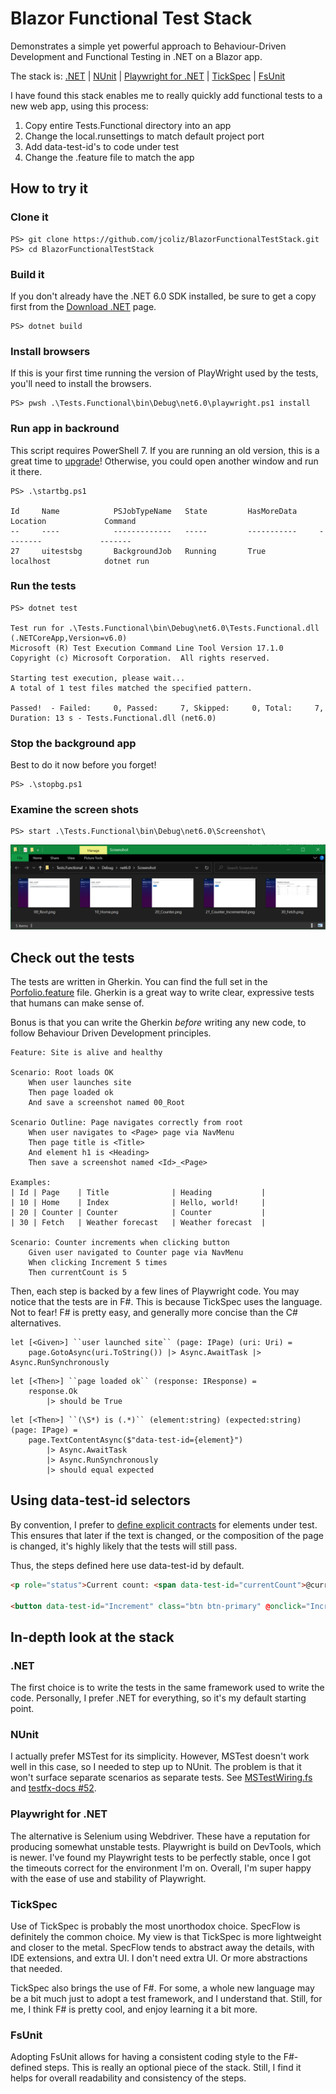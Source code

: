 # Blazor Functional Test Stack

Demonstrates a simple yet powerful approach to Behaviour-Driven Development
and Functional Testing in .NET on a Blazor app.

The stack is: [.NET](https://dotnet.microsoft.com/en-us/download) | [NUnit](https://nunit.org/) | [Playwright for .NET](https://playwright.dev/dotnet/docs/intro) | [TickSpec](https://github.com/fsprojects/TickSpec) | [FsUnit](https://fsprojects.github.io/FsUnit/)

I have found this stack enables me to really quickly add functional tests to a new
web app, using this process:

1. Copy entire Tests.Functional directory into an app
2. Change the local.runsettings to match default project port
3. Add data-test-id's to code under test
4. Change the .feature file to match the app

## How to try it

### Clone it

```
PS> git clone https://github.com/jcoliz/BlazorFunctionalTestStack.git
PS> cd BlazorFunctionalTestStack
```

### Build it

If you don't already have the .NET 6.0 SDK installed, be sure to get a copy first from the [Download .NET](https://dotnet.microsoft.com/en-us/download) page.

```
PS> dotnet build
```

### Install browsers

If this is your first time running the version of PlayWright used by the tests, you'll need to
install the browsers.

```
PS> pwsh .\Tests.Functional\bin\Debug\net6.0\playwright.ps1 install
```

### Run app in backround

This script requires PowerShell 7. If you are running an old version, this is a great time
to [upgrade](https://docs.microsoft.com/en-us/powershell/scripting/install/installing-powershell-on-windows)! Otherwise, you could open another window and run it there.

```
PS> .\startbg.ps1

Id     Name            PSJobTypeName   State         HasMoreData     Location             Command
--     ----            -------------   -----         -----------     --------             -------
27     uitestsbg       BackgroundJob   Running       True            localhost            dotnet run
```

### Run the tests

```
PS> dotnet test

Test run for .\Tests.Functional\bin\Debug\net6.0\Tests.Functional.dll (.NETCoreApp,Version=v6.0)
Microsoft (R) Test Execution Command Line Tool Version 17.1.0
Copyright (c) Microsoft Corporation.  All rights reserved.

Starting test execution, please wait...
A total of 1 test files matched the specified pattern.

Passed!  - Failed:     0, Passed:     7, Skipped:     0, Total:     7, Duration: 13 s - Tests.Functional.dll (net6.0)
```

### Stop the background app

Best to do it now before you forget!

```
PS> .\stopbg.ps1
```

### Examine the screen shots

```
PS> start .\Tests.Functional\bin\Debug\net6.0\Screenshot\
```

![Screenshots](/docs/images/Screenshots.png)

## Check out the tests

The tests are written in Gherkin. You can find the full set in the [Porfolio.feature](Tests.Functional/Portfolio.feature) file. Gherkin is a great way to write clear, expressive
tests that humans can make sense of.

Bonus is that you can write the Gherkin *before* writing any new code, to follow 
Behaviour Driven Development principles.

```Gherkin
Feature: Site is alive and healthy

Scenario: Root loads OK
    When user launches site
    Then page loaded ok
    And save a screenshot named 00_Root

Scenario Outline: Page navigates correctly from root
    When user navigates to <Page> page via NavMenu
    Then page title is <Title>
    And element h1 is <Heading>
    Then save a screenshot named <Id>_<Page>

Examples:
| Id | Page    | Title              | Heading           |
| 10 | Home    | Index              | Hello, world!     |
| 20 | Counter | Counter            | Counter           |
| 30 | Fetch   | Weather forecast   | Weather forecast  |

Scenario: Counter increments when clicking button
    Given user navigated to Counter page via NavMenu
    When clicking Increment 5 times
    Then currentCount is 5
```

Then, each step is backed by a few lines of Playwright code. You may notice that the tests
are in F#. This is because TickSpec uses the language. Not to fear! F# is pretty easy, and generally more concise than the C# alternatives.

```F#
let [<Given>] ``user launched site`` (page: IPage) (uri: Uri) = 
    page.GotoAsync(uri.ToString()) |> Async.AwaitTask |> Async.RunSynchronously
```

```F#
let [<Then>] ``page loaded ok`` (response: IResponse) =
    response.Ok 
        |> should be True
```

```F#
let [<Then>] ``(\S*) is (.*)`` (element:string) (expected:string) (page: IPage) =
    page.TextContentAsync($"data-test-id={element}") 
        |> Async.AwaitTask 
        |> Async.RunSynchronously 
        |> should equal expected
```

## Using data-test-id selectors

By convention, I prefer to [define explicit contracts](https://playwright.dev/dotnet/docs/selectors#define-explicit-contract) for elements under test. This ensures that later if the text is changed, or the composition of the page is changed, it's highly likely that the tests will still pass.

Thus, the steps defined here use data-test-id by default.

```html
<p role="status">Current count: <span data-test-id="currentCount">@currentCount</span></p>

<button data-test-id="Increment" class="btn btn-primary" @onclick="IncrementCount">Click me</button>
```

## In-depth look at the stack

### .NET

The first choice is to write the tests in the same framework used to write the code.
Personally, I prefer .NET for everything, so it's my default starting point.

### NUnit

I actually prefer MSTest for its simplicity. However, MSTest doesn't work well in this case,
so I needed to step up to NUnit. The problem is that it won't surface separate scenarios
as separate tests. See [MSTestWiring.fs](https://github.com/fsprojects/TickSpec/blob/master/Examples/ByFramework/MSTest/MSTest.FSharp/MSTestWiring.fs) and [testfx-docs #52](https://github.com/Microsoft/testfx-docs/pull/52).

### Playwright for .NET

The alternative is Selenium using Webdriver. These have a reputation for producing somewhat
unstable tests. Playwright is build on DevTools, which is newer. I've found my Playwright tests
to be perfectly stable, once I got the timeouts correct for the environment I'm on. Overall,
I'm super happy with the ease of use and stability of Playwright.

### TickSpec

Use of TickSpec is probably the most unorthodox choice. SpecFlow is definitely the common choice.
My view is that TickSpec is more lightweight and closer to the metal. SpecFlow tends to abstract
away the details, with IDE extensions, and extra UI. I don't need extra UI. Or more abstractions
that needed.

TickSpec also brings the use of F#. For some, a whole new language may be a bit much just to
adopt a test framework, and I understand that. Still, for me, I think F# is pretty cool, and
enjoy learning it a bit more.

### FsUnit

Adopting FsUnit allows for having a consistent coding style to the F#-defined steps. This is
really an optional piece of the stack. Still, I find it helps for overall readability and consistency of the steps.

